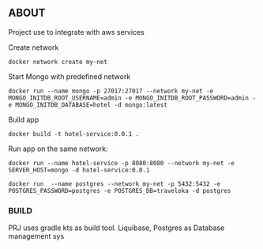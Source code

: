 ## ABOUT
Project use to integrate with aws services

Create network

```docker network create my-net```

Start Mongo with predefined network

```docker run --name mongo -p 27017:27017 --network my-net -e MONGO_INITDB_ROOT_USERNAME=admin -e MONGO_INITDB_ROOT_PASSWORD=admin -e MONGO_INITDB_DATABASE=hotel -d mongo:latest```

Build app

```docker build -t hotel-service:0.0.1 .```

Run app on the same network:

```docker run --name hotel-service -p 8080:8080 --network my-net -e SERVER_HOST=mongo -d hotel-service:0.0.1```

```docker run  --name postgres --network my-net -p 5432:5432 -e POSTGRES_PASSWORD=postgres -e POSTGRES_DB=traveloka -d postgres```

### BUILD
PRJ uses gradle kts as build tool.
Liquibase, Postgres as Database management sys

